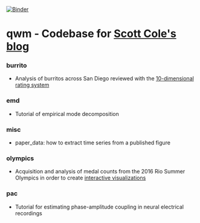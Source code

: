 [![Binder](http://mybinder.org/badge.svg)](http://mybinder.org/repo/srcole/qwm)

# qwm - Codebase for [Scott Cole's blog](https://srcole.github.io)

### burrito
* Analysis of burritos across San Diego reviewed with the [10-dimensional rating system](https://srcole.github.io/100burritos/)

### emd
* Tutorial of empirical mode decomposition

### misc
* paper_data: how to extract time series from a published figure

### olympics
* Acquisition and analysis of medal counts from the 2016 Rio Summer Olympics in order to create [interactive visualizations](https://srcole.github.io/2016/08/20/olympicssports/)

### pac
* Tutorial for estimating phase-amplitude coupling in neural electrical recordings